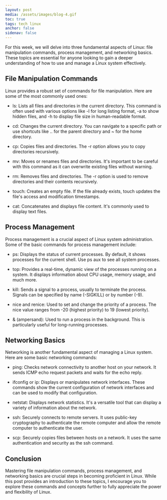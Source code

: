 ```yaml
---
layout: post
media: /assets/images/blog-4.gif
toc: true
tags: tech linux
anchor: false
sidenav: false
---
```


For this week, we will delve into three fundamental aspects of Linux: file manipulation commands, process management, and networking basics. These topics are essential for anyone looking to gain a deeper understanding of how to use and manage a Linux system effectively.

## File Manipulation Commands

Linux provides a robust set of commands for file manipulation. Here are some of the most commonly used ones:

- <span class="cb">ls</span>: Lists all files and directories in the current directory. This command is often used with various options like <span class="cb">-l</span> for long listing format, <span class="cb">-a</span> to show hidden files, and <span class="cb">-h</span> to display file size in human-readable format.

- <span class="cb">cd</span>: Changes the current directory. You can navigate to a specific path or use shortcuts like <span class="cb">..</span> for the parent directory and <span class="cb">~</span> for the home directory.

- <span class="cb">cp</span>: Copies files and directories. The <span class="cb">-r</span> option allows you to copy directories recursively.

- <span class="cb">mv</span>: Moves or renames files and directories. It's important to be careful with this command as it can overwrite existing files without warning.

- <span class="cb">rm</span>: Removes files and directories. The <span class="cb">-r</span> option is used to remove directories and their contents recursively.

- <span class="cb">touch</span>: Creates an empty file. If the file already exists, <span class="cb">touch</span> updates the file's access and modification timestamps.

- <span class="cb">cat</span>: Concatenates and displays file content. It's commonly used to display text files.

## Process Management

Process management is a crucial aspect of Linux system administration. Some of the basic commands for process management include:

- <span class="cb">ps</span>: Displays the status of current processes. By default, it shows processes for the current shell. Use <span class="cb">ps aux</span> to see all system processes.

- <span class="cb">top</span>: Provides a real-time, dynamic view of the processes running on a system. It displays information about CPU usage, memory usage, and much more.

- <span class="cb">kill</span>: Sends a signal to a process, usually to terminate the process. Signals can be specified by name (<span class="cb">-SIGKILL</span>) or by number (<span class="cb">-9</span>).

- <span class="cb">nice</span> and <span class="cb">renice</span>: Used to set and change the priority of a process. The <span class="cb">nice</span> value ranges from -20 (highest priority) to 19 (lowest priority).

- <span class="cb">&</span> (ampersand): Used to run a process in the background. This is particularly useful for long-running processes.

## Networking Basics

Networking is another fundamental aspect of managing a Linux system. Here are some basic networking commands:

- <span class="cb">ping</span>: Checks network connectivity to another host on your network. It sends ICMP echo request packets and waits for the echo reply.

- <span class="cb">ifconfig</span> or <span class="cb">ip</span>: Displays or manipulates network interfaces. These commands show the current configuration of network interfaces and can be used to modify that configuration.

- <span class="cb">netstat</span>: Displays network statistics. It's a versatile tool that can display a variety of information about the network.

- <span class="cb">ssh</span>: Securely connects to remote servers. It uses public-key cryptography to authenticate the remote computer and allow the remote computer to authenticate the user.

- <span class="cb">scp</span>: Securely copies files between hosts on a network. It uses the same authentication and security as the <span class="cb">ssh</span> command.

## Conclusion

Mastering file manipulation commands, process management, and networking basics are crucial steps in becoming proficient in Linux. While this post provides an introduction to these topics, I encourage you to explore these commands and concepts further to fully appreciate the power and flexibility of Linux.
